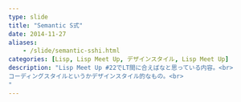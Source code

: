 ```yaml
---
type: slide
title: "Semantic S式"
date: 2014-11-27
aliases:
    - /slide/semantic-sshi.html
categories: [Lisp, Lisp Meet Up, デザインスタイル, Lisp Meet Up]
description: "Lisp Meet Up #22でLT間に合えばなと思っている内容。<br>
コーディングスタイルというかデザインスタイル的なもの。<br>
"
---
```

<section data-markdown
    data-separator="\n\n"
    data-vertical="\n\n"
    data-notes="^Note:">
<script type="text/template">

# Semantic S式
---
2014-11-27  
κeen(@blackenedgold)

<!-- .slide: class="center" -->


# About Me
----------
![κeenのアイコン](/images/icon.png)

 + κeen
 + 東大数学科の4年生
 + ソーシャルアカウントは上のアイコン達から。
 + Lisp, Ruby, OCaml, Shell Scriptあたりを書きます

# Semantic Web とは

<!-- .slide: class="center" -->

# [Semantic Web](http://ja.wikipedia.org/wiki/%E3%82%BB%E3%83%9E%E3%83%B3%E3%83%86%E3%82%A3%E3%83%83%E3%82%AF%E3%83%BB%E3%82%A6%E3%82%A7%E3%83%96)
----------------

* W3C のティム・バーナーズ＝リーが提唱
* 文章の見た目を記述するんじゃなくて構造を記述しよう
* そうすると機械がクローリングするの楽になるよね


# Semantic S式とは

<!-- .slide: class="center" -->

# Semantic S式
--------------

* Shibuya.lispのκeenが提唱 (昨日思い付いた)
* S式の見た目じゃなくて構造で括弧をつけよう
* そうするとコーディングが楽になるよね


# 良いところ
------------

1. 意味が分かり易い
2. パースし易い
3. 編集が楽になる
4. 壊れにくい


# 1. 意味が分かり易い

<!-- .slide: class="center" -->

# 1. 意味が分かり易い
--------------------
## 例1

* Clojure
  ```clojure
  (let [a 1
        b 2]
    ...)
  ```

* Common Lisp
  ```lisp
  (let ((a 1)
        (b 2))
    ....)
  ```
どっちが分かり易い？

# 1. 意味が分かり易い
--------------------
## 例1
（日本語にしてみる（イメージ））

* Clojure  
  aを1bを2とする
* Common Lisp
  <table border="1"><tr><td>`a`</td><td>1</td></tr><tr><td>`b`</td><td>2</td></tr></table>
  とする


# 1. 意味が分かり易い
--------------------
## 例2
何をしてる？

```lisp
(destructuring-bind (a b)
    (some-function)
  ...)
```

# 1. 意味が分かり易い
--------------------
## 例2
何をしてる？

```lisp
(destructuring-bind ((a b)
    (some-function))
  ...)
```

# 1. 意味が分かり易い
--------------------
## 例3
これの返り値は？
```lisp
(getf '(:hoge :foo :huga :baz :piyo :pon :chun) :pon)
```

# 1. 意味が分かり易い
--------------------
## 例3
これの返り値は？
```lisp
(assoc :pon '((:hoge :foo) (:huga :baz) (:piyo :pon) (:chun)))
```

# 2. パースし易い

<!-- .slide: class="center" -->

# 2. パースし易い
----------------
## 例

* Clojure
  ```clojure
  (let [a 1
        b 2]
    ...)
  ```

* Common Lisp
  ```lisp
  (let ((a 1)
        (b 2))
    ....)
  ```
どっちが実装し易い？

# 2. パースし易い
----------------

* Common Lispの方は意味で分割してある
* 括弧は無くてもパースは出来る
* 機械にパースし易い≒人間にパースし易い


# 3. 編集が楽になる

<!-- .slide: class="center" -->

# 3. 編集が楽になる
------------------
## 前提
* エディタに文/式/トークン(Lispの場合は全てS式)単位の編集機能がある
   + S式単位でカーソル移動
   + S式単位の削除/カット
   + S式単位のスワップ
   + etc....

# 3. 編集が楽になる
------------------
## 例（偶によくある）
この`c`の束縛を上のletに持っていきたいときどうする？

```lisp
(let ((a 1)
      (b 2))
  ....
  (let ((c 3)
        (d 4))
    ...))
```

# 3. 編集が楽になる
------------------
## 例（偶によくある）

* 意味で括弧をつけていれば1カット移動1ペースト
* Clojure方式だと2カット移動1ペースト
* `c`だけじゃなくて`d`も、と考えると…

# 4. 壊れにくい

<!-- .slide: class="center" -->

# 4. 壊れにくい
---------------
## 例
ageの計算が壊れているとする

```lisp
(:name "κeen"
 :age  (year-of-time-interval (date- (today) (date 1992 5 17)))
 :place "Shibuya")
```


# 4. 壊れにくい
---------------
## 例
コメントアウトしてみる（壊れた）

```lisp
(:name "κeen"
 :age  ;(year-of-time-interval (date- (today) (date 1992 5 17)))
 :place "Shibuya")
```

# 4. 壊れにくい
---------------
## 例
ageの計算が壊れているとする

```lisp
((:name "κeen")
 (:age  (year-of-time-interval (date- (today) (date 1992 5 17))))
 (:place "Shibuya"))
```

# 4. 壊れにくい
---------------
## 例
(エディタサポートあり)

コメントアウトしてみる（壊れない）

```lisp
((:name "κeen")
 (:age  ;(year-of-time-interval (date- (today) (date 1992 5 17)))
 )
 (:place "Shibuya"))
```

# ここまでのまとめ
-----------------
* 構造が文脈に依存していると
  + 人間に分りづらい
  + プログラムに分りづらい
  + エディタに分りづらい
  + 壊れやすい

# Q. When Semantic?
------------------------------
## A. 言語を設計するとき <!-- .element: class="fragment" data-fragment-index="1" -->

* つまりマクロを書くとき <!-- .element: class="fragment" data-fragment-index="2" -->

# Q. When Semantic?
------------------------------
## A. 言語を設計するとき

* マクロを書くときそれなりのDSLを設計する
* プログラム上は必須ではない括弧もあった方が良いときもある


# まとめ
--------

* 括弧が少ない方が書き易いとは限らない
  + 「書く」だけなら速くてもwrite onlyになってしまうかも<!-- .element: class="fragment" data-fragment-index="1" -->
* プログラムの意味を考えながら括弧つけよう
  + Lisperはどうせ括弧は見えない<!-- .element: class="fragment" data-fragment-index="2" -->

<span style="font-size:600%">以上</span>  
何か質問あればどうぞ


<!-- .slide: class="center" -->
</script>
</section>
